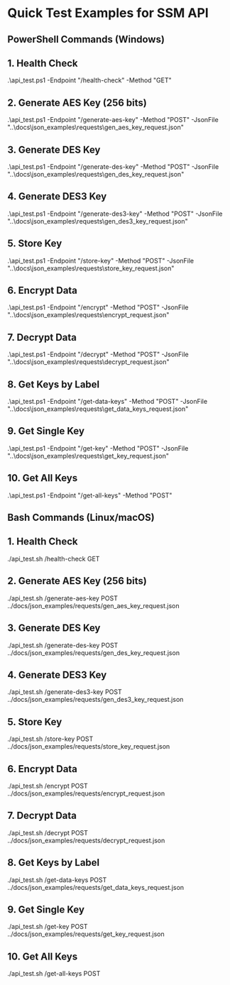 # Quick Test Examples for SSM API

## PowerShell Commands (Windows)

## 1. Health Check

.\api_test.ps1 -Endpoint "/health-check" -Method "GET"

## 2. Generate AES Key (256 bits)

.\api_test.ps1 -Endpoint "/generate-aes-key" -Method "POST" -JsonFile "..\docs\json_examples\requests\gen_aes_key_request.json"

## 3. Generate DES Key

.\api_test.ps1 -Endpoint "/generate-des-key" -Method "POST" -JsonFile "..\docs\json_examples\requests\gen_des_key_request.json"

## 4. Generate DES3 Key

.\api_test.ps1 -Endpoint "/generate-des3-key" -Method "POST" -JsonFile "..\docs\json_examples\requests\gen_des3_key_request.json"

## 5. Store Key

.\api_test.ps1 -Endpoint "/store-key" -Method "POST" -JsonFile "..\docs\json_examples\requests\store_key_request.json"

## 6. Encrypt Data

.\api_test.ps1 -Endpoint "/encrypt" -Method "POST" -JsonFile "..\docs\json_examples\requests\encrypt_request.json"

## 7. Decrypt Data

.\api_test.ps1 -Endpoint "/decrypt" -Method "POST" -JsonFile "..\docs\json_examples\requests\decrypt_request.json"

## 8. Get Keys by Label

.\api_test.ps1 -Endpoint "/get-data-keys" -Method "POST" -JsonFile "..\docs\json_examples\requests\get_data_keys_request.json"

## 9. Get Single Key

.\api_test.ps1 -Endpoint "/get-key" -Method "POST" -JsonFile "..\docs\json_examples\requests\get_key_request.json"

## 10. Get All Keys
.\api_test.ps1 -Endpoint "/get-all-keys" -Method "POST"


## Bash Commands (Linux/macOS)

## 1. Health Check
./api_test.sh /health-check GET

## 2. Generate AES Key (256 bits)
./api_test.sh /generate-aes-key POST ../docs/json_examples/requests/gen_aes_key_request.json

## 3. Generate DES Key
./api_test.sh /generate-des-key POST ../docs/json_examples/requests/gen_des_key_request.json

## 4. Generate DES3 Key
./api_test.sh /generate-des3-key POST ../docs/json_examples/requests/gen_des3_key_request.json

## 5. Store Key
./api_test.sh /store-key POST ../docs/json_examples/requests/store_key_request.json

## 6. Encrypt Data
./api_test.sh /encrypt POST ../docs/json_examples/requests/encrypt_request.json

## 7. Decrypt Data
./api_test.sh /decrypt POST ../docs/json_examples/requests/decrypt_request.json

## 8. Get Keys by Label
./api_test.sh /get-data-keys POST ../docs/json_examples/requests/get_data_keys_request.json

## 9. Get Single Key
./api_test.sh /get-key POST ../docs/json_examples/requests/get_key_request.json

## 10. Get All Keys
./api_test.sh /get-all-keys POST

